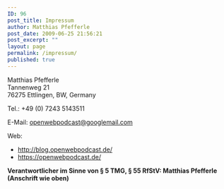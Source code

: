 ```yaml
---
ID: 96
post_title: Impressum
author: Matthias Pfefferle
post_date: 2009-06-25 21:56:21
post_excerpt: ""
layout: page
permalink: /impressum/
published: true
---
```


Matthias Pfefferle<br />
Tannenweg 21<br />
76275 Ettlingen, BW, Germany<br />

Tel.: +49 (0) 7243 5143511

E-Mail: openwebpodcast@googlemail.com

Web:
<ul>
	<li><a href="http://blog.openwebpodcast.de/">http://blog.openwebpodcast.de/</a></li>
	<li><a href="https://openwebpodcast.de/">https://openwebpodcast.de/</a></li>
</ul>
<strong>Verantwortlicher im Sinne von § 5 TMG, § 55 RfStV: Matthias Pfefferle (Anschrift wie oben)</strong>
